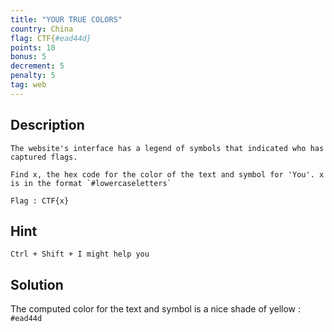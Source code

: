 ```yaml
---
title: "YOUR TRUE COLORS"
country: China
flag: CTF{#ead44d}
points: 10
bonus: 5
decrement: 5
penalty: 5
tag: web
---
```


## Description

```
The website's interface has a legend of symbols that indicated who has captured flags.

Find x, the hex code for the color of the text and symbol for 'You'. x is in the format `#lowercaseletters`

Flag : CTF{x}
```

## Hint

```
Ctrl + Shift + I might help you
```

## Solution

The computed color for the text and symbol is a nice shade of yellow : `#ead44d`
